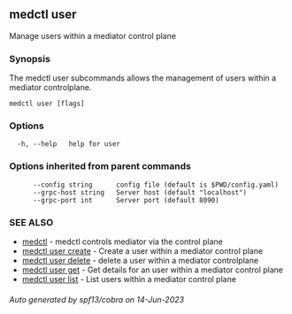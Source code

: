 ## medctl user

Manage users within a mediator control plane

### Synopsis

The medctl user subcommands allows the management of users within
a mediator controlplane.

```
medctl user [flags]
```

### Options

```
  -h, --help   help for user
```

### Options inherited from parent commands

```
      --config string      config file (default is $PWD/config.yaml)
      --grpc-host string   Server host (default "localhost")
      --grpc-port int      Server port (default 8090)
```

### SEE ALSO

* [medctl](medctl.md)	 - medctl controls mediator via the control plane
* [medctl user create](medctl_user_create.md)	 - Create a user within a mediator control plane
* [medctl user delete](medctl_user_delete.md)	 - delete a user within a mediator controlplane
* [medctl user get](medctl_user_get.md)	 - Get details for an user within a mediator control plane
* [medctl user list](medctl_user_list.md)	 - List users within a mediator control plane

###### Auto generated by spf13/cobra on 14-Jun-2023
